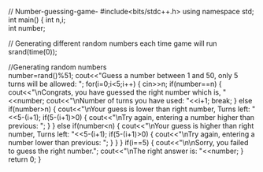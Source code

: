 // Number-guessing-game-
#include<bits/stdc++.h>
using namespace std;
int main()
{
    int n,i;          
    int number; 
  
  // Generating different random numbers each time game will run         
    srand(time(0));
  
  //Generating random numbers   
    number=rand()%51;
    cout<<"Guess a number between 1 and 50, only 5 turns will be allowed: ";
    for(i=0;i<5;i++)
    {
    cin>>n;
    if(number==n)
    {
      cout<<"\nCongrats, you have guessed the right number which is, "<<number;
      cout<<"\nNumber of turns you have used: "<<i+1;
      break;
    }
    else if(number>n)
    {
      cout<<"\nYour guess is lower than right number, Turns left: "<<5-(i+1);
      if(5-(i+1)>0)
      {
          cout<<"\nTry again, entering a number higher than previous: ";
        }
    }
    else if(number<n)
    {
      cout<<"\nYour guess is higher than right number, Turns left: "<<5-(i+1);
      if(5-(i+1)>0)
      {
          cout<<"\nTry again, entering a number lower than previous: ";
        }
    }
  }
  if(i==5)
  {
    cout<<"\n\nSorry, you failed to guess the right number.";
    cout<<"\nThe right answer is: "<<number;
  }
    return 0;
}
